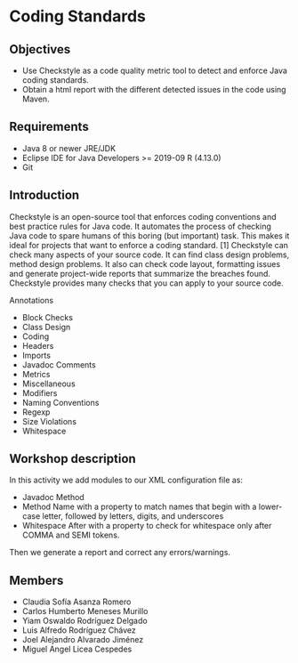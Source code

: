 # Coding Standards

## Objectives

- Use Checkstyle as a code quality metric tool to detect and enforce Java coding standards.
- Obtain a html report with the different detected issues in the code using Maven.

## Requirements
- Java 8 or newer JRE/JDK
- Eclipse IDE for Java Developers >= 2019-09 R (4.13.0)
- Git
## Introduction
Checkstyle is an open-source tool that enforces coding conventions and best practice rules for
Java code. It automates the process of checking Java code to spare humans of this boring (but
important) task. This makes it ideal for projects that want to enforce a coding standard. [1]
Checkstyle can check many aspects of your source code. It can find class design problems, method
design problems. It also can check code layout, formatting issues and generate project-wide
reports that summarize the breaches found. Checkstyle provides many checks that you can apply
to your source code.

Annotations
- Block Checks
- Class Design
- Coding
- Headers
- Imports
- Javadoc Comments
- Metrics
- Miscellaneous
- Modifiers
- Naming Conventions
- Regexp
- Size Violations
- Whitespace


## Workshop description

In this activity we add modules to our XML configuration file as:
- Javadoc Method
- Method Name with a property to match names that begin with a lower-case letter, followed by letters, digits, and underscores
- Whitespace After with a property to check for whitespace only after COMMA and
SEMI tokens. 

Then we generate a report and correct any errors/warnings.

## Members
- Claudia Sofía Asanza Romero 
- Carlos Humberto Meneses Murillo 
- Yiam Oswaldo Rodríguez Delgado 
- Luis Alfredo Rodríguez Chávez 
- Joel Alejandro Alvarado Jiménez 
- Miguel Angel Licea Cespedes 
